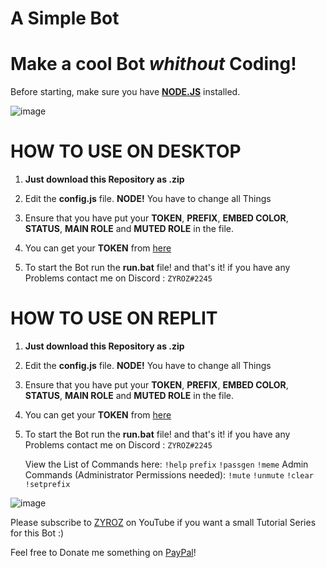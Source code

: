 # A Simple Bot

# Make a cool Bot  *whithout* Coding!

  

Before starting, make sure you have **[NODE.JS](https://www.nodejs.org/en)** installed.

![image](https://cdn.discordapp.com/attachments/877867671683735602/878593360904998942/unknown.png)

  

# HOW TO USE ON DESKTOP

1. **Just download this Repository as .zip**

3. Edit the **config.js** file. **NODE!** You have to change all Things

4. Ensure that you have put your **TOKEN**, **PREFIX**, **EMBED COLOR**, **STATUS**, **MAIN ROLE** and **MUTED ROLE** in the file.

5. You can get your **TOKEN** from [here](https://discord.com/developers/applications)

6. To start the Bot run the **run.bat** file!
     and that's it!
     if you have any Problems contact me on Discord : `ZYROZ#2245`


# HOW TO USE ON REPLIT

1. **Just download this Repository as .zip**

3. Edit the **config.js** file. **NODE!** You have to change all Things

4. Ensure that you have put your **TOKEN**, **PREFIX**, **EMBED COLOR**, **STATUS**, **MAIN ROLE** and **MUTED ROLE** in the file.

5. You can get your **TOKEN** from [here](https://discord.com/developers/applications)

6. To start the Bot run the **run.bat** file!
     and that's it!
     if you have any Problems contact me on Discord : `ZYROZ#2245`
  

    View the List of Commands here:
    `!help`
    `prefix`
    `!passgen`
    `!meme`
    Admin Commands (Administrator Permissions needed):
    `!mute`
    `!unmute`
    `!clear`
    `!setprefix`

![image](https://cdn.discordapp.com/attachments/878607665952075816/878607998711365662/unknown.png)

  
  

Please subscribe to [ZYROZ](https://www.youtube.com/xzynn?sub_confirmation=1) on YouTube if you want a small Tutorial Series for this Bot :)

  

Feel free to Donate me something on [PayPal](https://api.snowflakedev.xyz/)!
